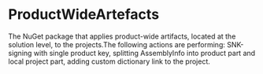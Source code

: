 ProductWideArtefacts
====================

The NuGet package that applies product-wide artifacts, located at the solution level, to the projects.The following actions are performing: SNK-signing with single product key,  		splitting AssemblyInfo into product part and local project part, 		adding custom dictionary link to the project.
